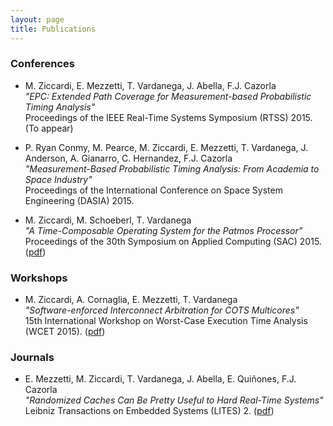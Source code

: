 ```yaml
---
layout: page
title: Publications
---
```


### Conferences

- M. Ziccardi, E. Mezzetti, T. Vardanega, J. Abella, F.J. Cazorla  
_"EPC: Extended Path Coverage for Measurement-based Probabilistic Timing Analysis"_  
Proceedings of the IEEE Real-Time Systems Symposium (RTSS) 2015. (To appear)

- P. Ryan Conmy, M. Pearce, M. Ziccardi, E. Mezzetti, T. Vardanega, J. Anderson, A. Gianarro, C. Hernandez, F.J. Cazorla  
_"Measurement-Based Probabilistic Timing Analysis: From Academia to Space Industry"_  
Proceedings of the International Conference on Space System Engineering (DASIA) 2015.

- M. Ziccardi, M. Schoeberl, T. Vardanega  
_"A Time-Composable Operating System for the Patmos Processor"_  
Proceedings of the 30th Symposium on Applied Computing (SAC) 2015. ([pdf](/public/documents/SAC15.pdf))


### Workshops

- M. Ziccardi, A. Cornaglia, E. Mezzetti, T. Vardanega  
_"Software-enforced Interconnect Arbitration for COTS Multicores"_  
15th International Workshop on Worst-Case Execution Time Analysis (WCET 2015). ([pdf](/public/documents/WCET15.pdf))


### Journals 

- E. Mezzetti, M. Ziccardi, T. Vardanega, J. Abella, E. Quiñones, F.J. Cazorla  
_"Randomized Caches Can Be Pretty Useful to Hard Real-Time Systems"_  
Leibniz Transactions on Embedded Systems (LITES) 2. ([pdf](/public/documents/LITES15.pdf))